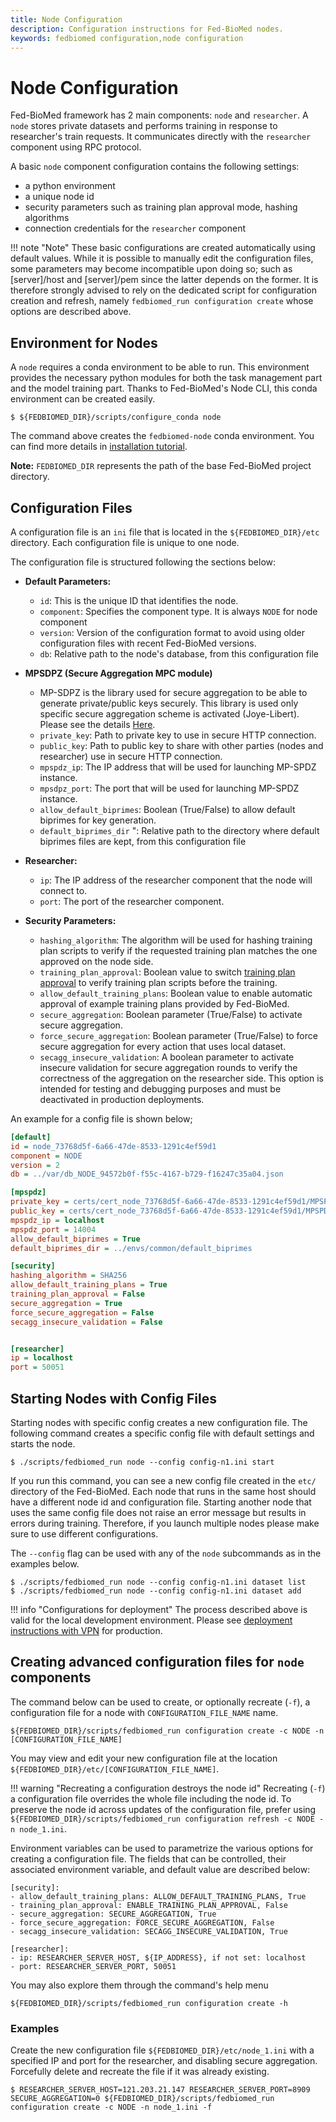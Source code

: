 ```yaml
---
title: Node Configuration
description: Configuration instructions for Fed-BioMed nodes.
keywords: fedbiomed configuration,node configuration
---
```


# Node Configuration

Fed-BioMed framework has 2 main components: `node` and `researcher`. A `node` stores private datasets and
performs training in response to researcher's train requests. It communicates directly with the `researcher` component using RPC protocol.


A basic `node` component configuration contains the following settings:

- a python environment
- a unique node id
- security parameters such as training plan approval mode, hashing algorithms
- connection credentials for the `researcher` component

!!! note "Note"
    These basic configurations are created automatically using default values.
    While it is possible to manually edit the configuration files, some parameters may become incompatible upon doing so; such as [server]/host and [server]/pem since the latter depends on the former.
    It is therefore strongly advised to rely on the dedicated script for configuration creation and refresh, namely `fedbiomed_run configuration create` whose options are described above.

## Environment for Nodes

A `node` requires a conda environment to be able to run.
This environment provides the necessary python modules for both the task management part and the model training part.
Thanks to Fed-BioMed's Node CLI, this conda environment can be created easily.

```
$ ${FEDBIOMED_DIR}/scripts/configure_conda node
```

The command above creates the `fedbiomed-node` conda environment.
You can find more details in [installation tutorial](../../tutorials/installation/0-basic-software-installation.md).

**Note:** `FEDBIOMED_DIR` represents the path of the base Fed-BioMed project directory.


## Configuration Files

A configuration file is an `ini` file that is located in the `${FEDBIOMED_DIR}/etc` directory.
Each configuration file is unique to one node.

The configuration file is structured following the sections below:

- **Default Parameters:**
    - `id`: This is the unique ID that identifies the node.
    - `component`: Specifies the component type. It is always `NODE` for node component
    - `version`: Version of the configuration format to avoid using older configuration files with recent Fed-BioMed versions.
    - `db`: Relative path to the node's database, from this configuration file

- **MPSDPZ (Secure Aggregation MPC module)**
    - MP-SDPZ is the library used for secure aggregation to be able to generate private/public keys securely. This library is used only specific secure aggregation scheme is activated (Joye-Libert). Please see the details [Here](../secagg/configuration.md).
    - `private_key`: Path to private key to use in secure HTTP connection.
    - `public_key`: Path to public key to share with other parties (nodes and researcher) use in secure HTTP connection.
    - `mpspdz_ip`: The IP address that will be used for launching MP-SPDZ instance.
    - `mpsdpz_port`: The port that will be used for launching MP-SPDZ instance.
    - `allow_default_biprimes`: Boolean (True/False) to allow default biprimes for key generation.
    - `default_biprimes_dir` ": Relative path to the directory where default biprimes files are kept, from this configuration file

- **Researcher:**
    - `ip`: The IP address of the researcher component that the node will connect to.
    - `port`: The port of the researcher component.

- **Security Parameters:**
    - `hashing_algorithm`: The algorithm will be used for hashing training plan scripts to verify if the requested training plan matches the one approved on the node side.
    - `training_plan_approval`: Boolean value to switch [training plan approval](./training-plan-security-manager.md)
    to verify training plan scripts before the training.
    - `allow_default_training_plans`: Boolean value to enable automatic approval of example training plans provided by Fed-BioMed.
    - `secure_aggregation`: Boolean parameter (True/False) to activate secure aggregation.
    - `force_secure_aggregation`: Boolean parameter (True/False) to force secure aggregation for every action that uses local dataset.
    - `secagg_insecure_validation`: A boolean parameter to activate insecure validation for secure aggregation rounds to verify the correctness of the aggregation on the researcher side. This option is intended for testing and debugging purposes and must be deactivated in production deployments.

An example for a config file is shown below;

```ini
[default]
id = node_73768d5f-6a66-47de-8533-1291c4ef59d1
component = NODE
version = 2
db = ../var/db_NODE_94572b0f-f55c-4167-b729-f16247c35a04.json

[mpspdz]
private_key = certs/cert_node_73768d5f-6a66-47de-8533-1291c4ef59d1/MPSPDZ_certificate.key
public_key = certs/cert_node_73768d5f-6a66-47de-8533-1291c4ef59d1/MPSPDZ_certificate.pem
mpspdz_ip = localhost
mpspdz_port = 14004
allow_default_biprimes = True
default_biprimes_dir = ../envs/common/default_biprimes

[security]
hashing_algorithm = SHA256
allow_default_training_plans = True
training_plan_approval = False
secure_aggregation = True
force_secure_aggregation = False
secagg_insecure_validation = False


[researcher]
ip = localhost
port = 50051

```

## Starting Nodes with Config Files

Starting nodes with specific config creates a new configuration file.
The following command creates a specific config file with default settings and starts the node.

```
$ ./scripts/fedbiomed_run node --config config-n1.ini start
```

If you run this command, you can see a new config file created in the `etc/` directory of the Fed-BioMed.
Each node that runs in the same host should have a different node id and configuration file. Starting
another node that uses the same config file does not raise an error message but results in errors during training.
Therefore, if you launch multiple nodes please make sure to use different configurations.

The `--config` flag can be used with any of the `node` subcommands as in the examples below.

```
$ ./scripts/fedbiomed_run node --config config-n1.ini dataset list
$ ./scripts/fedbiomed_run node --config config-n1.ini dataset add
```

!!! info "Configurations for deployment"
    The process described above is valid for the local development environment. Please see
    [deployment instructions with VPN](../deployment/deployment-vpn.md) for production.

## Creating advanced configuration files for `node` components

The command below can be used to create, or optionally recreate (`-f`), a configuration file for a node with
`CONFIGURATION_FILE_NAME` name.

```
${FEDBIOMED_DIR}/scripts/fedbiomed_run configuration create -c NODE -n [CONFIGURATION_FILE_NAME]
```

You may view and edit your new configuration file at the location `${FEDBIOMED_DIR}/etc/[CONFIGURATION_FILE_NAME]`.

!!! warning "Recreating a configuration destroys the node id"
    Recreating (`-f`) a configuration file overrides the whole file including the node id.
    To preserve the node id across updates of the configuration file, prefer using `${FEDBIOMED_DIR}/scripts/fedbiomed_run configuration refresh -c NODE -n node_1.ini`.

Environment variables can be used to parametrize the various options for creating a configuration file. The fields that can be controlled, their associated environment variable, and default value are described below:

```
[security]:
- allow_default_training_plans: ALLOW_DEFAULT_TRAINING_PLANS, True
- training_plan_approval: ENABLE_TRAINING_PLAN_APPROVAL, False
- secure_aggregation: SECURE_AGGREGATION, True
- force_secure_aggregation: FORCE_SECURE_AGGREGATION, False
- secagg_insecure_validation: SECAGG_INSECURE_VALIDATION, True

[researcher]:
- ip: RESEARCHER_SERVER_HOST, ${IP_ADDRESS}, if not set: localhost
- port: RESEARCHER_SERVER_PORT, 50051
```

You may also explore them through the command's help menu

```
${FEDBIOMED_DIR}/scripts/fedbiomed_run configuration create -h
```

### Examples

Create the new configuration file `${FEDBIOMED_DIR}/etc/node_1.ini` with a specified IP and port for the researcher,
and disabling secure aggregation. Forcefully delete and recreate the file if it was already existing.

```
$ RESEARCHER_SERVER_HOST=121.203.21.147 RESEARCHER_SERVER_PORT=8909 SECURE_AGGREGATION=0 ${FEDBIOMED_DIR}/scripts/fedbiomed_run configuration create -c NODE -n node_1.ini -f
```
